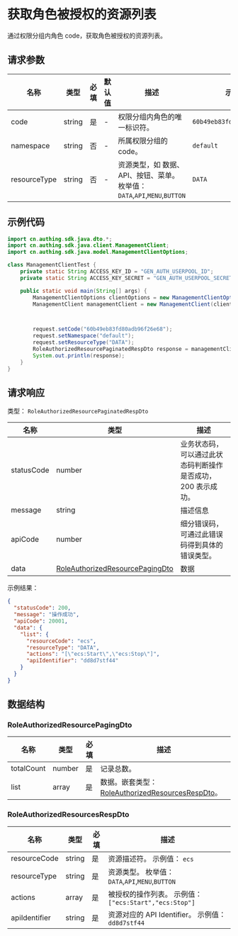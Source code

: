 # 获取角色被授权的资源列表

<!--
  警告⚠️：
  不要直接修改该文档，
  https://github.com/Authing/authing-docs-factory
  使用该项目进行生成
-->

<LastUpdated />

通过权限分组内角色 code，获取角色被授权的资源列表。

## 请求参数

| 名称         | 类型   | 必填 | 默认值 | 描述                                                                      | 示例值                     |
| ------------ | ------ | ---- | ------ | ------------------------------------------------------------------------- | -------------------------- |
| code         | string | 是   | -      | 权限分组内角色的唯一标识符。                                              | `60b49eb83fd80adb96f26e68` |
| namespace    | string | 否   | -      | 所属权限分组的 code。                                                     | `default`                  |
| resourceType | string | 否   | -      | 资源类型，如 数据、API、按钮、菜单。 枚举值：`DATA`,`API`,`MENU`,`BUTTON` | `DATA`                     |

## 示例代码

```java
import cn.authing.sdk.java.dto.*;
import cn.authing.sdk.java.client.ManagementClient;
import cn.authing.sdk.java.model.ManagementClientOptions;

class ManagementClientTest {
    private static String ACCESS_KEY_ID = "GEN_AUTH_USERPOOL_ID";
    private static String ACCESS_KEY_SECRET = "GEN_AUTH_USERPOOL_SECRET";

    public static void main(String[] args) {
        ManagementClientOptions clientOptions = new ManagementClientOptions(ACCESS_KEY_ID, ACCESS_KEY_SECRET);
        ManagementClient managementClient = new ManagementClient(clientOptions);



        request.setCode("60b49eb83fd80adb96f26e68");
        request.setNamespace("default");
        request.setResourceType("DATA");
        RoleAuthorizedResourcePaginatedRespDto response = managementClient.getRoleAuthorizedResources(request);
        System.out.println(response);
    }
}
```

## 请求响应

类型： `RoleAuthorizedResourcePaginatedRespDto`

| 名称       | 类型                                                                           | 描述                                                         |
| ---------- | ------------------------------------------------------------------------------ | ------------------------------------------------------------ |
| statusCode | number                                                                         | 业务状态码，可以通过此状态码判断操作是否成功，200 表示成功。 |
| message    | string                                                                         | 描述信息                                                     |
| apiCode    | number                                                                         | 细分错误码，可通过此错误码得到具体的错误类型。               |
| data       | <a href="#RoleAuthorizedResourcePagingDto">RoleAuthorizedResourcePagingDto</a> | 数据                                                         |

示例结果：

```json
{
  "statusCode": 200,
  "message": "操作成功",
  "apiCode": 20001,
  "data": {
    "list": {
      "resourceCode": "ecs",
      "resourceType": "DATA",
      "actions": "[\"ecs:Start\",\"ecs:Stop\"]",
      "apiIdentifier": "dd8d7stf44"
    }
  }
}
```

## 数据结构

### <a id="RoleAuthorizedResourcePagingDto"></a> RoleAuthorizedResourcePagingDto

| 名称       | 类型   | 必填 | 描述                                                                                           |
| ---------- | ------ | ---- | ---------------------------------------------------------------------------------------------- |
| totalCount | number | 是   | 记录总数。                                                                                     |
| list       | array  | 是   | 数据。嵌套类型：<a href="#RoleAuthorizedResourcesRespDto">RoleAuthorizedResourcesRespDto</a>。 |

### <a id="RoleAuthorizedResourcesRespDto"></a> RoleAuthorizedResourcesRespDto

| 名称          | 类型   | 必填 | 描述                                                   |
| ------------- | ------ | ---- | ------------------------------------------------------ |
| resourceCode  | string | 是   | 资源描述符。 示例值： `ecs`                            |
| resourceType  | string | 是   | 资源类型。 枚举值：`DATA`,`API`,`MENU`,`BUTTON`        |
| actions       | array  | 是   | 被授权的操作列表。 示例值： `["ecs:Start","ecs:Stop"]` |
| apiIdentifier | string | 是   | 资源对应的 API Identifier。 示例值： `dd8d7stf44`      |
